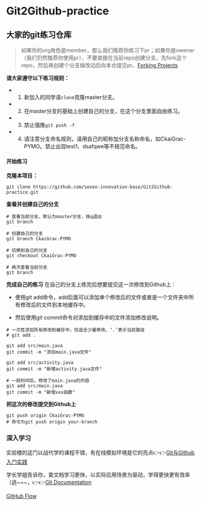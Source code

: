 # Git2Github-practice

## 大家的git练习仓库
>如果你的org角色是member，那么我们推荐你练习下pr；如果你是owener（我们仍然推荐你使用pr），不要直接在当前repo创建分支，先fork这个repo，然后再创建个分支做改动后向本仓提交pr。[Forking Projects](https://guides.github.com/activities/forking/)

**请大家遵守以下练习规则：**
- 1. 新加入的同学请`clone`克隆master分支。
- 2. 在master分支的基础上创建自己的分支，在这个分支里面自由练习。
- 3. 禁止强推`git push -f`
- 4. 请注意分支命名规则，请用自己的昵称加分支名称命名，如CkaiGrac-PYMO。禁止出现test1、dsafqwe等不规范命名。

#### 开始练习
**克隆本项目：**
```shell
git clone https://github.com/seven-innovation-base/Git2Github-practice.git
```
**查看并创建自己的分支**
```shell
# 查看当前分支，默认为master分支，按q退出
git branch

# 创建自己的分支
git branch CkaiGrac-PYMO

# 切换到自己的分支
git checkout CkaiGrac-PYMO

# 再次查看当前分支
git branch
```

**完成自己的练习**
在自己的分支上练完后想要提交这一次修改到Github上：
- 使用git add命令，add后面可以添加单个修改后的文件或者是一个文件夹中所有修改后的文件到本地缓存中。

- 然后使用git commit命令对添加到缓存中的文件添加修改说明。

```shell
# 一次性添加所有修改到缓存中，仅适合少量修改，‘.’表示当前路径
# git add . 

git add src/main.java
git commit -m "添加main.java文件"

git add src/activity.java
git commit -m "新增activity.java文件"

# 一段时间后，修改了main.java的内容
git add src/main.java
git commit -m "新增xxx函数"
```

**把这次的修改提交到Github上**
```shell
git push origin CkaiGrac-PYMO
# 命令为git push origin your-branch
```

### 深入学习

实验楼的这门以战代学的课程不错，有在线模拟环境是它的亮点👉👉[Git与Github入门实践](https://www.shiyanlou.com/courses/1035)

学长学姐告诉你，查文档学习更快，以实际应用场景为驱动，学得更快更有效率（逃~~~，👉👉[Git Documentation](https://git-scm.com/doc)

[GitHub Flow](https://guides.github.com/introduction/flow/)